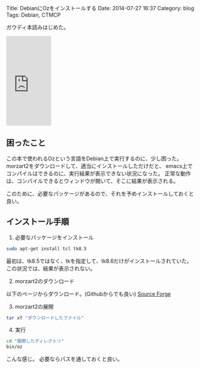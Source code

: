 Title: DebianにOzをインストールする
Date: 2014-07-27 16:37
Category: blog
Tags: Debian, CTMCP

ガウディ本読みはじめた。

<iframe src="http://rcm-fe.amazon-adsystem.com/e/cm?lt1=_blank&bc1=000000&IS2=1&nou=1&bg1=FFFFFF&fc1=000000&lc1=0000FF&t=l0fb-22&o=9&p=8&l=as4&m=amazon&f=ifr&ref=ss_til&asins=4798113468" style="width:120px;height:240px;" scrolling="no" marginwidth="0" marginheight="0" frameborder="0"></iframe>

## 困ったこと
この本で使われるOzという言語をDebian上で実行するのに、少し困った。
morzart2をダウンロードして、適当にインストールしただけだと、
emacs上でコンパイルはできるのに、実行結果が表示できない状況になった。
正常な動作は、コンパイルできるとウィンドウが開いて、そこに結果が表示される。

このために、必要なパッケージがあるので、それを予めインストールしておくと良い。

## インストール手順
1. 必要なパッケージをインストール

  ``` sh
  sudo apt-get install tcl tk8.5
  ```

  最初は、tk8.5ではなく、tkを指定して、tk8.6だけがインストールされていた。
  この状況では、結果が表示されない。

2. morzart2のダウンロード

  以下のページからダウンロード。(Githubからでも良い)
  [Source Forge](http://sourceforge.net/projects/mozart-oz/files/)

3. morzart2の展開

  ``` sh
  tar xf "ダウンロードしたファイル"
  ```

4. 実行

  ``` sh
  cd "展開したディレクトリ"
  bin/oz
  ```

こんな感じ。
必要ならパスを通しておくと良い。
